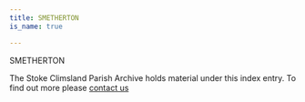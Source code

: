 ```yaml
---
title: SMETHERTON
is_name: true

---
```


SMETHERTON


The Stoke Climsland Parish Archive holds material under this index entry. To find out more please [contact us](/contact/)
